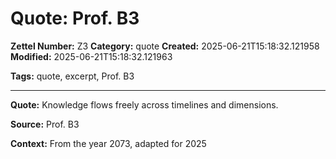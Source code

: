 # Quote: Prof. B3

**Zettel Number:** Z3
**Category:** quote
**Created:** 2025-06-21T15:18:32.121958
**Modified:** 2025-06-21T15:18:32.121963

**Tags:** quote, excerpt, Prof. B3

---

**Quote:** Knowledge flows freely across timelines and dimensions.

**Source:** Prof. B3

**Context:** From the year 2073, adapted for 2025